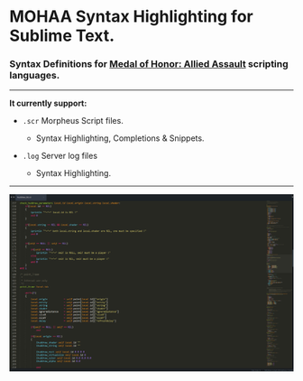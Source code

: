 # MOHAA Syntax Highlighting for Sublime Text.
### Syntax Definitions for [Medal of Honor: Allied Assault](https://en.wikipedia.org/wiki/Medal_of_Honor:_Allied_Assault) scripting languages.
_____________________________________________________________

**It currently support:**


* `.scr` Morpheus Script files.
  * Syntax Highlighting, Completions & Snippets.

* `.log` Server log files
  * Syntax Highlighting.

_____________________________________________________________

![alt text](https://raw.githubusercontent.com/eduzappa18/SublimeMOHAA/master/shot.png "Screenshot")
